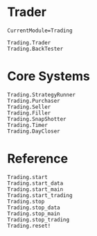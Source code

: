# Trader
```@meta
CurrentModule=Trading
```

```@docs
Trading.Trader
Trading.BackTester
```
# Core Systems
```@docs
Trading.StrategyRunner
Trading.Purchaser
Trading.Seller
Trading.Filler
Trading.SnapShotter
Trading.Timer
Trading.DayCloser
```

# Reference
```@docs
Trading.start
Trading.start_data
Trading.start_main
Trading.start_trading
Trading.stop
Trading.stop_data
Trading.stop_main
Trading.stop_trading
Trading.reset!
```
